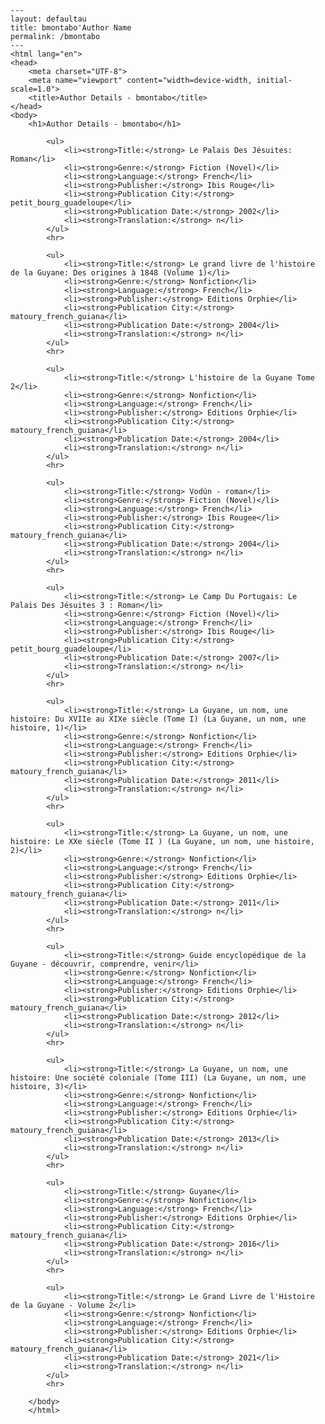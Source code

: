 
    ---
    layout: defaultau
    title: bmontabo'Author Name 
    permalink: /bmontabo
    ---
    <html lang="en">
    <head>
        <meta charset="UTF-8">
        <meta name="viewport" content="width=device-width, initial-scale=1.0">
        <title>Author Details - bmontabo</title>
    </head>
    <body>
        <h1>Author Details - bmontabo</h1>
        
            <ul>
                <li><strong>Title:</strong> Le Palais Des Jésuites: Roman</li>
                <li><strong>Genre:</strong> Fiction (Novel)</li>
                <li><strong>Language:</strong> French</li>
                <li><strong>Publisher:</strong> Ibis Rouge</li>
                <li><strong>Publication City:</strong> petit_bourg_guadeloupe</li>
                <li><strong>Publication Date:</strong> 2002</li>
                <li><strong>Translation:</strong> n</li>
            </ul>
            <hr>
            
            <ul>
                <li><strong>Title:</strong> Le grand livre de l'histoire de la Guyane: Des origines à 1848 (Volume 1)</li>
                <li><strong>Genre:</strong> Nonfiction</li>
                <li><strong>Language:</strong> French</li>
                <li><strong>Publisher:</strong> Editions Orphie</li>
                <li><strong>Publication City:</strong> matoury_french_guiana</li>
                <li><strong>Publication Date:</strong> 2004</li>
                <li><strong>Translation:</strong> n</li>
            </ul>
            <hr>
            
            <ul>
                <li><strong>Title:</strong> L'histoire de la Guyane Tome 2</li>
                <li><strong>Genre:</strong> Nonfiction</li>
                <li><strong>Language:</strong> French</li>
                <li><strong>Publisher:</strong> Editions Orphie</li>
                <li><strong>Publication City:</strong> matoury_french_guiana</li>
                <li><strong>Publication Date:</strong> 2004</li>
                <li><strong>Translation:</strong> n</li>
            </ul>
            <hr>
            
            <ul>
                <li><strong>Title:</strong> Vodún - roman</li>
                <li><strong>Genre:</strong> Fiction (Novel)</li>
                <li><strong>Language:</strong> French</li>
                <li><strong>Publisher:</strong> Ibis Rougee</li>
                <li><strong>Publication City:</strong> matoury_french_guiana</li>
                <li><strong>Publication Date:</strong> 2004</li>
                <li><strong>Translation:</strong> n</li>
            </ul>
            <hr>
            
            <ul>
                <li><strong>Title:</strong> Le Camp Du Portugais: Le Palais Des Jésuites 3 : Roman</li>
                <li><strong>Genre:</strong> Fiction (Novel)</li>
                <li><strong>Language:</strong> French</li>
                <li><strong>Publisher:</strong> Ibis Rouge</li>
                <li><strong>Publication City:</strong> petit_bourg_guadeloupe</li>
                <li><strong>Publication Date:</strong> 2007</li>
                <li><strong>Translation:</strong> n</li>
            </ul>
            <hr>
            
            <ul>
                <li><strong>Title:</strong> La Guyane, un nom, une histoire: Du XVIIe au XIXe siècle (Tome I) (La Guyane, un nom, une histoire, 1)</li>
                <li><strong>Genre:</strong> Nonfiction</li>
                <li><strong>Language:</strong> French</li>
                <li><strong>Publisher:</strong> Editions Orphie</li>
                <li><strong>Publication City:</strong> matoury_french_guiana</li>
                <li><strong>Publication Date:</strong> 2011</li>
                <li><strong>Translation:</strong> n</li>
            </ul>
            <hr>
            
            <ul>
                <li><strong>Title:</strong> La Guyane, un nom, une histoire: Le XXe siècle (Tome II ) (La Guyane, un nom, une histoire, 2)</li>
                <li><strong>Genre:</strong> Nonfiction</li>
                <li><strong>Language:</strong> French</li>
                <li><strong>Publisher:</strong> Editions Orphie</li>
                <li><strong>Publication City:</strong> matoury_french_guiana</li>
                <li><strong>Publication Date:</strong> 2011</li>
                <li><strong>Translation:</strong> n</li>
            </ul>
            <hr>
            
            <ul>
                <li><strong>Title:</strong> Guide encyclopédique de la Guyane - découvrir, comprendre, venir</li>
                <li><strong>Genre:</strong> Nonfiction</li>
                <li><strong>Language:</strong> French</li>
                <li><strong>Publisher:</strong> Editions Orphie</li>
                <li><strong>Publication City:</strong> matoury_french_guiana</li>
                <li><strong>Publication Date:</strong> 2012</li>
                <li><strong>Translation:</strong> n</li>
            </ul>
            <hr>
            
            <ul>
                <li><strong>Title:</strong> La Guyane, un nom, une histoire: Une société coloniale (Tome III) (La Guyane, un nom, une histoire, 3)</li>
                <li><strong>Genre:</strong> Nonfiction</li>
                <li><strong>Language:</strong> French</li>
                <li><strong>Publisher:</strong> Editions Orphie</li>
                <li><strong>Publication City:</strong> matoury_french_guiana</li>
                <li><strong>Publication Date:</strong> 2013</li>
                <li><strong>Translation:</strong> n</li>
            </ul>
            <hr>
            
            <ul>
                <li><strong>Title:</strong> Guyane</li>
                <li><strong>Genre:</strong> Nonfiction</li>
                <li><strong>Language:</strong> French</li>
                <li><strong>Publisher:</strong> Editions Orphie</li>
                <li><strong>Publication City:</strong> matoury_french_guiana</li>
                <li><strong>Publication Date:</strong> 2016</li>
                <li><strong>Translation:</strong> n</li>
            </ul>
            <hr>
            
            <ul>
                <li><strong>Title:</strong> Le Grand Livre de l'Histoire de la Guyane - Volume 2</li>
                <li><strong>Genre:</strong> Nonfiction</li>
                <li><strong>Language:</strong> French</li>
                <li><strong>Publisher:</strong> Editions Orphie</li>
                <li><strong>Publication City:</strong> matoury_french_guiana</li>
                <li><strong>Publication Date:</strong> 2021</li>
                <li><strong>Translation:</strong> n</li>
            </ul>
            <hr>
            
        </body>
        </html>
        